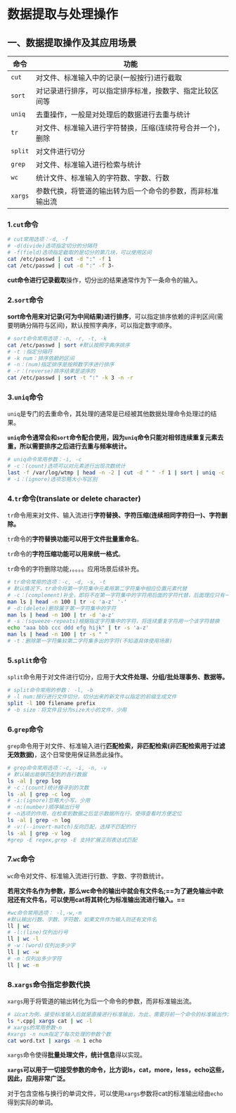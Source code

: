 # 数据提取与处理操作

## 一、数据提取操作及其应用场景

| 命令    | 功能                                                       |
| ------- | ---------------------------------------------------------- |
| `cut`   | 对文件、标准输入中的记录(一般按行)进行截取                 |
| `sort`  | 对记录进行排序，可以指定排序标准，按数字、指定比较区间等   |
| `uniq`  | 去重操作，一般是对处理后的数据进行去重与统计               |
| `tr`    | 对文件、标准输入进行字符替换，压缩(连续符号合并一个)，删除 |
| `split` | 对文件进行切分                                             |
| `grep`  | 对文件、标准输入进行检索与统计                             |
| `wc`    | 统计文件、标准输入的字符数、字数、行数                     |
| `xargs` | 参数代换，将管道的输出转为后一个命令的参数，而非标准输出流 |

### 1.`cut`命令

```bash
# cut常用选项：-d, -f
# -d(divide)选项指定切分的分隔符
# -f(field)选项指定截取的是切分的第几块，可以使用区间
cat /etc/passwd | cut -d ":" -f 1
cat /etc/passwd | cut -d ":" -f 3-
```

**cut命令进行记录截取**操作，切分出的结果通常作为下一条命令的输入。



### 2.`sort`命令

**sort命令用来对记录(可为中间结果)进行排序**，可以指定排序依赖的评判区间(需要明确分隔符与区间)，默认按照字典序，可以指定数字顺序。

```bash
# sort命令常用选项：-n, -r, -t, -k
cat /etc/passwd | sort #默认按照字典序排序
# -t :指定分隔符
# -k num：排序依赖的区间
# -n：(num)指定排序是按照数字序进行排序
# -r：(reverse)排序结果是逆序的
cat /etc/passwd | sort -t ":" -k 3 -n -r
```



### 3.`uniq`命令

`uniq`是专门的去重命令，其处理的通常是已经被其他数据处理命令处理过的结果。

**`uniq`命令通常会和`sort`命令配合使用，因为`uniq`命令只能对相邻连续重复元素去重，所以需要排序之后进行去重与频率统计。**

```bash
# uniq命令常用参数：-i, -c
# -c：(count)选项可以对元素进行出现次数统计
last -f /var/log/wtmp | head -n -2 | cut -d " " -f 1 | sort | uniq -c
# -i：(ignore)选项忽略大小写区别
```



### 4.`tr`命令(translate or delete character)

`tr`命令用来对文件、输入流进行**字符替换、字符压缩(连续相同字符归一)、字符删除。**

`tr`命令的**字符替换功能可以用于文件批量重命名**。

`tr`命令的**字符压缩功能可以用来统一格式**。

`tr`命令的字符删除功能，。。。。应用场景后续补充。

```bash
# tr命令常用的选项：-c, -d, -s, -t
# 默认情况下，tr命令将第一字符集中元素用第二字符集中相应位置元素代替
# -c：(complement)补全，即将不在第一字符集中的字符用后面的字符代替，后面理应只有一个字符
man ls | head -n 100 | tr -c 'a-z' '-'
# -d:(delete)删除属于第一字符集中的字符
man ls | head -n 100 | tr -d 'a-z'
# -s：(squeeze-repeats)根据指定字符集中的字符，将连续重复字符用一个该字符替换
echo "aaa bbb ccc ddd efg hijk" | tr -s 'a-z'
man ls | head -n 100 | tr -s " "
# -t：删除第一字符集较第二字符集多出的字符(不知道具体使用场景)
```



### 5.`split`命令

`split`命令用于对文件进行切分，应用于**大文件处理、分组/批处理事务、数据等。**

```bash
# split命令常用的参数： -l, -b
# -l num:按行进行文件切分，切分出来的新文件以指定的前缀生成文件
split -l 100 filename prefix
# -b size：将文件且分为size大小的文件，少用
```



### 6.`grep`命令

`grep`命令用于对文件、标准输入进行**匹配检索，非匹配检索(非匹配检索用于过滤无效数据)**，这个日常使用保证熟悉此操作。

```bash
# grep命令常用选项：-c, -i, -n, -v
# 默认输出能够匹配到的各行数据
ls -al | grep log
# -c：(count)统计搜寻到的次数
ls -al | grep -c log
# -i:(ignore)忽略大小写，少用
# -n:(number)顺序输出行号
# -n选项的作用，在检索到数据之后显示数据所在行，使得查看时方便定位
ls -al | grep -n log
# -v:(--invert-match)反向匹配，选择不匹配的行
ls -al | grep -v log
#grep -E regex,grep -E 支持扩展正则表达式匹配
```



### 7.`wc`命令

`wc`命令对文件、标准输入流进行行数、字数、字符数统计。

**若用文件名作为参数，那么wc命令的输出中就会有文件名;==为了避免输出中欧冠还有文件名，可以使用cat将其转化为标准输出流进行输入。==**

```bash
#wc命令常用选项： -l,-w,-m
#默认输出行数、字数、字符数，如果文件作为输入则还有文件名
ll | wc
# -l:(line)仅列出行号
ll | wc -l
# -w：(word)仅列出多少字
ll | wc -w
# -m：仅列出多少字符
ll | wc -m
```



### 8.`xargs`命令指定参数代换

`xargs`用于将管道的输出转化为后一个命令的参数，而非标准输出流。

```bash
# 以cat为例，接受标准输入后就是直接进行标准输出，为此，需要将前一个命令的标准输出作为后一个命令的参数而不是标准输入
ls *.cpp| xargs cat | wc -l
# xargs的常用参数-n 
#xargs -n num指定了每次处理的参数个数
cat word.txt | xargs -n 1 echo
```

`xargs`命令使得**批量处理文件，统计信息**得以实现。

**`xargs`可以用于一切接受参数的命令，比方说ls，cat，more，less，echo这些，因此，应用非常广泛。**

对于包含空格与换行的单词文件，可以使用`xargs`参数将cat的标准输出经由`echo`得到实际的单词。